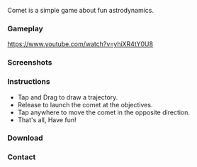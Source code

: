 
Comet is a simple game about fun astrodynamics.

### Gameplay
https://www.youtube.com/watch?v=yhiXR4tY0U8
### Screenshots

### Instructions
* Tap and Drag to draw a trajectory.
* Release to launch the comet at the objectives.
* Tap anywhere to move the comet in the opposite direction.
* That's all, Have fun!

### Download

### Contact

